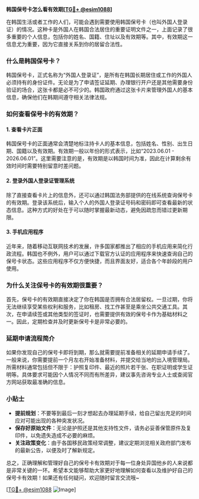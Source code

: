 **韩国保号卡怎么看有效期[[TG💪+ @esim1088](https://t.me/s/esim1088)]**

在韩国生活或者工作的人们，可能会遇到需要使用韩国保号卡（也叫外国人登录证）的情况。这种卡是外国人在韩国合法居住的重要证明文件之一，上面记录了很多重要的个人信息，包括你的姓名、国籍、住址以及有效期等。其中，有效期这一信息尤为重要，因为它直接关系到你的居留合法性。

### 什么是韩国保号卡？

韩国保号卡，正式名称为“外国人登录证”，是所有在韩国长期居住或工作的外国人必须持有的身份证件。无论是为了申请签证延期、办理银行开户还是其他需要身份验证的场合，这张卡都是必不可少的。韩国政府通过这张卡片来管理外国人的基本信息，确保他们在韩期间遵守相关法律法规。

### 如何查看保号卡的有效期？

#### 1. 查看卡片正面
韩国保号卡的正面通常会清楚地标注持卡人的基本信息，包括姓名、性别、出生日期、国籍以及有效期。有效期一般以年份的形式表示，比如“2023.06.01 - 2026.06.01”。这里需要注意的是，有效期是以韩国时间为准，因此在计算剩余有效时间时需要特别留意时差问题。

#### 2. 登录外国人登录证管理系统
除了直接查看卡片上的信息外，还可以通过韩国法务部提供的在线系统查询保号卡的有效期。登录该系统后，输入个人的外国人登录证号码和密码即可查看最新的状态信息。这种方式的好处在于可以随时掌握最新动态，避免因疏忽而错过更新期限。

#### 3. 手机应用程序
近年来，随着移动互联网技术的发展，许多国家都推出了相应的手机应用来简化行政流程。韩国也不例外，用户可以通过下载官方认证的应用程序来快速查询自己的保号卡状态。这些应用程序不仅方便快捷，而且界面友好，适合各个年龄段的用户使用。

### 为什么关注保号卡的有效期很重要？

首先，保号卡的有效期直接决定了你在韩国是否拥有合法居留权。一旦过期，你将无法继续享受某些权利和服务，比如租房、找工作甚至是乘坐公共交通工具。其次，在申请续签或其他类型的签证时，也需要提供有效的保号卡作为基础材料之一。因此，定期检查并及时更新保号卡是非常必要的。

### 延期申请流程简介

如果你发现自己的保号卡即将到期，那么就需要提前准备相关的延期申请手续了。一般来说，你需要提前一个月左右开始准备材料，并提交给当地的出入境管理局。所需材料通常包括但不限于：护照复印件、最近的照片若干张、在职证明或学生证明等。具体要求可能因个人情况不同而有所差异，建议事先咨询专业人士或查阅官方网站获取最准确的信息。

### 小贴士

- **提前规划**：不要等到最后一刻才想起去办理延期手续，给自己留出充足的时间应对可能出现的各种突发状况。
- **保存好原始文件**：无论是护照还是其他支持性文件，请务必妥善保管原件及复印件，以免遗失造成不必要的麻烦。
- **关注政策变化**：由于各国移民政策经常调整，建议定期浏览相关政府部门发布的最新公告，以便及时了解新规定。

总之，正确理解和管理好自己的保号卡有效期对于每一位身处异国他乡的人来说都是非常关键的一环。希望本文能够帮助大家更好地理解如何查看以及维护好自己的保号卡有效期！如果还有任何疑问，欢迎随时留言交流哦~

[[TG💪+ @esim1088](https://t.me/s/esim1088) ![Image](https://i.postimg.cc/4NQfJmqS/Snipaste-2025-05-13-00-14-12.png)]